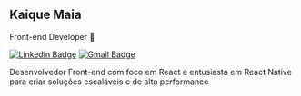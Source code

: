 ## Kaique Maia

Front-end Developer 🚀


[![Linkedin Badge](https://img.shields.io/badge/-Kaique%20Feng-6633cc?style=flat-square&logo=Linkedin&logoColor=white&link=https://www.linkedin.com/in/kaiquefeng/)](https://www.linkedin.com/in/kaiquefeng/) 
[![Gmail Badge](https://img.shields.io/badge/-kaiquefeng1@gmail.com-6633cc?style=flat-square&logo=Gmail&logoColor=white&link=mailto:kaiquefeng1@gmail.com)](mailto:kaiquefeng1@gmail.com)

Desenvolvedor Front-end com foco em React e entusiasta em React Native para criar soluções escaláveis e de alta performance 

